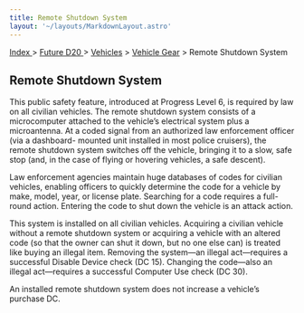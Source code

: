 ```yaml
---
title: Remote Shutdown System
layout: '~/layouts/MarkdownLayout.astro'
---
```


[ Index ](/) > [ Future D20 ](/future.d20.srd) > [Vehicles](/future.d20.srd/vehicles) > [Vehicle Gear](/future.d20.srd/vehicles/vehicle.gear) > Remote Shutdown System

## Remote Shutdown System

This public safety feature, introduced at Progress Level 6, is required by law
on all civilian vehicles. The remote shutdown system consists of a
microcomputer attached to the vehicle’s electrical system plus a microantenna.
At a coded signal from an authorized law enforcement officer (via a dashboard-
mounted unit installed in most police cruisers), the remote shutdown system
switches off the vehicle, bringing it to a slow, safe stop (and, in the case
of flying or hovering vehicles, a safe descent).

Law enforcement agencies maintain huge databases of codes for civilian
vehicles, enabling officers to quickly determine the code for a vehicle by
make, model, year, or license plate. Searching for a code requires a full-
round action. Entering the code to shut down the vehicle is an attack action.

This system is installed on all civilian vehicles. Acquiring a civilian
vehicle without a remote shutdown system or acquiring a vehicle with an
altered code (so that the owner can shut it down, but no one else can) is
treated like buying an illegal item. Removing the system—an illegal
act—requires a successful Disable Device check (DC 15). Changing the code—also
an illegal act—requires a successful Computer Use check (DC 30).

An installed remote shutdown system does not increase a vehicle’s purchase DC.

